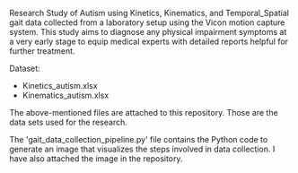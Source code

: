 Research Study of Autism using Kinetics, Kinematics, and Temporal_Spatial gait data collected from a laboratory setup using the Vicon motion capture system.
This study aims to diagnose any physical impairment symptoms at a very early stage to equip medical experts with detailed reports helpful for further treatment.


Dataset:
* Kinetics_autism.xlsx
* Kinematics_autism.xlsx

The above-mentioned files are attached to this repository. Those are the data sets used for the research.

The 'gait_data_collection_pipeline.py' file contains the Python code to generate an image that visualizes the steps involved in data collection. I have also attached the image in the repository.
